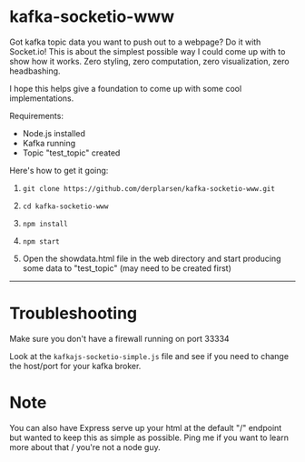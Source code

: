 # kafka-socketio-www

Got kafka topic data you want to push out to a webpage? Do it with Socket.io! This is about the simplest possible way I could come up with to show how it works. Zero styling, zero computation, zero visualization, zero headbashing.

I hope this helps give a foundation to come up with some cool implementations.

Requirements: 
* Node.js installed
* Kafka running
* Topic "test_topic" created

Here's how to get it going:
1. `git clone https://github.com/derplarsen/kafka-socketio-www.git`

2. `cd kafka-socketio-www`

3. `npm install`

4. `npm start`

5. Open the showdata.html file in the web directory and start producing some data to "test_topic" (may need to be created first)

----------------------------
# Troubleshooting

Make sure you don't have a firewall running on port 33334

Look at the `kafkajs-socketio-simple.js` file and see if you need to change the host/port for your kafka broker.


# Note

You can also have Express serve up your html at the default "/" endpoint but wanted to keep this as simple as possible. Ping me if you want to learn more about that / you're not a node guy.
